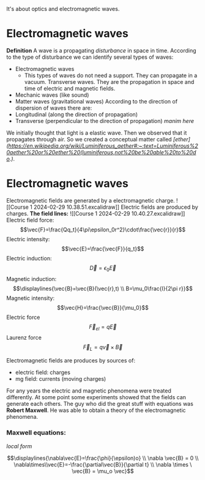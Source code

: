 It's about optics and electromagnetic waves.

# Electromagnetic waves
**Definition** A wave is a propagating *disturbance* in space in time.
According to the type of disturbance we can identify several types of waves:
* Electromagnetic waves
	* This types of waves do not need a support. They can propagate in a vacuum. Transverse waves. They are the propagation in space and time of electric and magnetic fields.
* Mechanic waves (like sound)
* Matter waves (gravitational waves)
According to the direction of dispersion of waves there are:
* Longitudinal (along the direction of propagation)
* Transverse (perpendicular to the direction of propagation)
_manim here_

We initially thought that light is a elastic wave. Then we observed that it propagates through air. So we created a conceptual matter called *[ether](https://en.wikipedia.org/wiki/Luminiferous_aether#:~:text=Luminiferous%20aether%20or%20ether%20(luminiferous,not%20be%20able%20to%20do.)*.


# Electromagnetic waves
Electromagnetic fields are generated by a electromagnetic charge.
![[Course 1 2024-02-29 10.38.51.excalidraw]]
Electric fields are produced by charges.
**The field lines:**
![[Course 1 2024-02-29 10.40.27.excalidraw]]
Electric field force:
$$\vec{F}=\frac{Qq_t}{4\pi\epsilon_0r^2}\cdot\frac{\vec{r}}{r}$$
Electric intensity:
$$\vec{E}=\frac{\vec{F}}{q_t}$$
Electric induction:
$$\vec{D}=\epsilon_0\vec{E}$$
Magnetic induction:
$$\displaylines{\vec{B}=\vec{B}(\vec{r},t) \\ B=\mu_0\frac{I}{2\pi r}}$$
Magnetic intensity:
$$\vec{H}=\frac{\vec{B}}{\mu_0}$$
Electric force
$$\vec{F}_{el}=q\vec{E}$$
Laurenz force
$$\vec{F}_L=q\vec{v}\times\vec{B}$$

Electromagnetic fields are produces by sources of:
* electric field: charges
* mg field: currents (moving charges)

For any years the electric and magnetic phenomena were treated differently.
At some point some experiments showed that the fields can generate each others. The guy who did the great stuff with equations was **Robert Maxwell**.
He was able to obtain a theory of the electromagnetic phenomena.

### Maxwell equations:
_local form_

$$\displaylines{\nabla\vec{E}=\frac{\phi}{\epsilon)o} \\ \nabla \vec{B} = 0 \\ \nabla\times\\vec{E}=-\frac{\partial\vec{B}}{\partial t} \\ \nabla \times \ \vec{B} = \mu_o \vec}$$